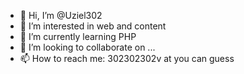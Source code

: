 - 👋 Hi, I’m @Uziel302
- 👀 I’m interested in web and content
- 🌱 I’m currently learning PHP
- 💞️ I’m looking to collaborate on ...
- 📫 How to reach me: 302302302v at you can guess

<!---
Uziel302/Uziel302 is a ✨ special ✨ repository because its `README.md` (this file) appears on your GitHub profile.
You can click the Preview link to take a look at your changes.
--->
